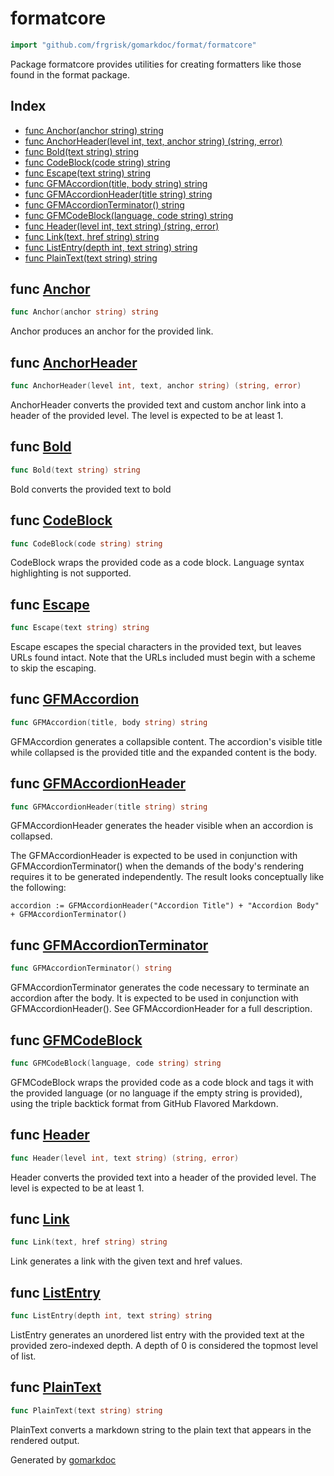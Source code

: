 <!-- Code generated by gomarkdoc. DO NOT EDIT -->

# formatcore

```go
import "github.com/frgrisk/gomarkdoc/format/formatcore"
```

Package formatcore provides utilities for creating formatters like those found in the format package.

## Index

- [func Anchor\(anchor string\) string](<#Anchor>)
- [func AnchorHeader\(level int, text, anchor string\) \(string, error\)](<#AnchorHeader>)
- [func Bold\(text string\) string](<#Bold>)
- [func CodeBlock\(code string\) string](<#CodeBlock>)
- [func Escape\(text string\) string](<#Escape>)
- [func GFMAccordion\(title, body string\) string](<#GFMAccordion>)
- [func GFMAccordionHeader\(title string\) string](<#GFMAccordionHeader>)
- [func GFMAccordionTerminator\(\) string](<#GFMAccordionTerminator>)
- [func GFMCodeBlock\(language, code string\) string](<#GFMCodeBlock>)
- [func Header\(level int, text string\) \(string, error\)](<#Header>)
- [func Link\(text, href string\) string](<#Link>)
- [func ListEntry\(depth int, text string\) string](<#ListEntry>)
- [func PlainText\(text string\) string](<#PlainText>)


<a name="Anchor"></a>
## func [Anchor](<https://github.com/frgrisk/gomarkdoc/blob/master/format/formatcore/base.go#L49>)

```go
func Anchor(anchor string) string
```

Anchor produces an anchor for the provided link.

<a name="AnchorHeader"></a>
## func [AnchorHeader](<https://github.com/frgrisk/gomarkdoc/blob/master/format/formatcore/base.go#L58>)

```go
func AnchorHeader(level int, text, anchor string) (string, error)
```

AnchorHeader converts the provided text and custom anchor link into a header of the provided level. The level is expected to be at least 1.

<a name="Bold"></a>
## func [Bold](<https://github.com/frgrisk/gomarkdoc/blob/master/format/formatcore/base.go#L15>)

```go
func Bold(text string) string
```

Bold converts the provided text to bold

<a name="CodeBlock"></a>
## func [CodeBlock](<https://github.com/frgrisk/gomarkdoc/blob/master/format/formatcore/base.go#L25>)

```go
func CodeBlock(code string) string
```

CodeBlock wraps the provided code as a code block. Language syntax highlighting is not supported.

<a name="Escape"></a>
## func [Escape](<https://github.com/frgrisk/gomarkdoc/blob/master/format/formatcore/base.go#L151>)

```go
func Escape(text string) string
```

Escape escapes the special characters in the provided text, but leaves URLs found intact. Note that the URLs included must begin with a scheme to skip the escaping.

<a name="GFMAccordion"></a>
## func [GFMAccordion](<https://github.com/frgrisk/gomarkdoc/blob/master/format/formatcore/base.go#L119>)

```go
func GFMAccordion(title, body string) string
```

GFMAccordion generates a collapsible content. The accordion's visible title while collapsed is the provided title and the expanded content is the body.

<a name="GFMAccordionHeader"></a>
## func [GFMAccordionHeader](<https://github.com/frgrisk/gomarkdoc/blob/master/format/formatcore/base.go#L132>)

```go
func GFMAccordionHeader(title string) string
```

GFMAccordionHeader generates the header visible when an accordion is collapsed.

The GFMAccordionHeader is expected to be used in conjunction with GFMAccordionTerminator\(\) when the demands of the body's rendering requires it to be generated independently. The result looks conceptually like the following:

```
accordion := GFMAccordionHeader("Accordion Title") + "Accordion Body" + GFMAccordionTerminator()
```

<a name="GFMAccordionTerminator"></a>
## func [GFMAccordionTerminator](<https://github.com/frgrisk/gomarkdoc/blob/master/format/formatcore/base.go#L139>)

```go
func GFMAccordionTerminator() string
```

GFMAccordionTerminator generates the code necessary to terminate an accordion after the body. It is expected to be used in conjunction with GFMAccordionHeader\(\). See GFMAccordionHeader for a full description.

<a name="GFMCodeBlock"></a>
## func [GFMCodeBlock](<https://github.com/frgrisk/gomarkdoc/blob/master/format/formatcore/base.go#L44>)

```go
func GFMCodeBlock(language, code string) string
```

GFMCodeBlock wraps the provided code as a code block and tags it with the provided language \(or no language if the empty string is provided\), using the triple backtick format from GitHub Flavored Markdown.

<a name="Header"></a>
## func [Header](<https://github.com/frgrisk/gomarkdoc/blob/master/format/formatcore/base.go#L69>)

```go
func Header(level int, text string) (string, error)
```

Header converts the provided text into a header of the provided level. The level is expected to be at least 1.

<a name="Link"></a>
## func [Link](<https://github.com/frgrisk/gomarkdoc/blob/master/format/formatcore/base.go#L92>)

```go
func Link(text, href string) string
```

Link generates a link with the given text and href values.

<a name="ListEntry"></a>
## func [ListEntry](<https://github.com/frgrisk/gomarkdoc/blob/master/format/formatcore/base.go#L107>)

```go
func ListEntry(depth int, text string) string
```

ListEntry generates an unordered list entry with the provided text at the provided zero\-indexed depth. A depth of 0 is considered the topmost level of list.

<a name="PlainText"></a>
## func [PlainText](<https://github.com/frgrisk/gomarkdoc/blob/master/format/formatcore/base.go#L188>)

```go
func PlainText(text string) string
```

PlainText converts a markdown string to the plain text that appears in the rendered output.

Generated by [gomarkdoc](<https://github.com/frgrisk/gomarkdoc>)
